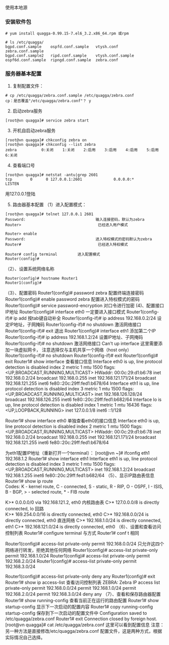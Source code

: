  使用本地源
### 安装软件包

```
# yum install quagga-0.99.15-7.el6_3.2.x86_64.rpm 或rpm

# ls /etc/quagga/
bgpd.conf.sample    ospfd.conf.sample   vtysh.conf         zebra.conf.sample
bgpd.conf.sample2   ripd.conf.sample    vtysh.conf.sample
ospf6d.conf.sample  ripngd.conf.sample  zebra.conf
```

### 服务器基本配置
1. 复制配置文件：

```
# cp /etc/quagga/zebra.conf.sample /etc/quagga/zebra.conf
cp：是否覆盖"/etc/quagga/zebra.conf"？ y
```
2. 启动zebra服务
```
[root@vn quagga]# service zebra start
```
3. 开机自启动zebra服务
```
[root@vn quagga]# chkconfig zebra on
[root@vn quagga]# chkconfig --list zebra
zebra          	0:关闭	1:关闭	2:启用	3:启用	4:启用	5:启用	6:关闭
```
4. 查看端口号
```
[root@vn quagga]# netstat -antu|grep 2601
tcp        0      0 127.0.0.1:2601              0.0.0.0:*                   LISTEN  
```
用127.0.0.1登陆

5. 路由器基本配置
（1）进入配置模式：
```
[root@vn quagga]# telnet 127.0.0.1 2601
Password:                               输入连接密码，默认为zebra
Router>                                  已经进入用户模式

Router> enable
Password:                               进入特权模式的密码默认为zebra
Router#                                  已经进入特权模式

Router# config terminal         进入配置模式
Router(config)#
```
（2）、设置系统网络名称
```
Router(config)# hostname Router1
Router1(config)#
```
（3）、配置密码
Router1(config)# password zebra                                 配置终端连接密码
Router1(config)# enable password zebra                    配置进入特权模式的密码
Router1(config)# service password-encryption           对口令进行加密
(4)、配置接口IP地址
Router1(config)# interface eth0                                    一定要进入接口模式
Router1(config-if)# ip add         按tab键自动补全
Router1(config-if)# ip address 192.168.0.2/24              设定IP地址，子网掩码
Router1(config-if)# no shutdown                                 激活网络接口
Router1(config-if)# exit                                                  退出
Router1(config)# interface eth1                                     添加第二个IP
Router1(config-if)# ip address 192.168.1.2/24               设置IP地址、子网掩码
Router1(config-if)# no shutdown                                   激活网络接口
Can't up interface                                                             这里需要添加一块虚拟网卡，
注意选择仅与主机共享一个网络（host only）
Router1(config-if)# no shutdown
Router1(config-if)# exit
Router1(config)# exit
Router1# show interface                                               查看接口信息
Interface eth0 is up, line protocol detection is disabled
  index 2 metric 1 mtu 1500
  flags: <UP,BROADCAST,RUNNING,MULTICAST>
  HWaddr: 00:0c:29:d1:b6:78
  inet 192.168.0.2/24 broadcast 192.168.0.255
  inet 192.168.121.171/24 broadcast 192.168.121.255
  inet6 fe80::20c:29ff:fed1:b678/64
Interface eth1 is up, line protocol detection is disabled
  index 3 metric 1 mtu 1500
  flags: <UP,BROADCAST,RUNNING,MULTICAST>
  inet 192.168.126.128/24 broadcast 192.168.126.255
  inet6 fe80::20c:29ff:fed1:b682/64
Interface lo is up, line protocol detection is disabled
  index 1 metric 1 mtu 16436
  flags: <UP,LOOPBACK,RUNNING>
  inet 127.0.0.1/8
  inet6 ::1/128

Router1# show interface eth0                   单独查看eth0的接口信息
Interface eth0 is up, line protocol detection is disabled
  index 2 metric 1 mtu 1500
  flags: <UP,BROADCAST,RUNNING,MULTICAST>
  HWaddr: 00:0c:29:d1:b6:78
  inet 192.168.0.2/24 broadcast 192.168.0.255
  inet 192.168.121.171/24 broadcast 192.168.121.255
  inet6 fe80::20c:29ff:fed1:b678/64

为eth1配置IP地址（重新打开一个terminal）：
[root@vn ~]# ifconfig eth1 192.168.1.2
Router1# show interface eth1
Interface eth1 is up, line protocol detection is disabled
  index 3 metric 1 mtu 1500
  flags: <UP,BROADCAST,RUNNING,MULTICAST>
  inet 192.168.1.2/24 broadcast 192.168.1.255
  inet6 fe80::20c:29ff:fed1:b682/64
（5）、显示IP路由表信息
Router1# show ip route  
Codes: K - kernel route, C - connected, S - static, R - RIP, O - OSPF,
       I - ISIS, B - BGP, > - selected route, * - FIB route

K>* 0.0.0.0/0 via 192.168.121.2, eth0             内核路由表
C>* 127.0.0.0/8 is directly connected, lo       回路   
K>* 169.254.0.0/16 is directly connected, eth0
C>* 192.168.0.0/24 is directly connected, eth0      直连网络
C>* 192.168.1.0/24 is directly connected, eth1
C>* 192.168.121.0/24 is directly connected, eth0
（6）、设置和查看访问控制列表
Router1# configure terminal 与方式 Router1# conf t 相同

Router1(config)# access-list private-only permit 192.168.0.0/24           只允许这四个网络进行转发，拒绝其他任何网络
Router1(config)# access-list private-only permit 192.168.1.0/24
Router1(config)# access-list private-only permit 192.168.2.0/24
Router1(config)# access-list private-only permit 192.168.3.0/24

Router1(config)# access-list private-only deny any
Router1(config)# exit
Router1# show ip access-list            查看访问控制列表
ZEBRA:
Zebra IP access list private-only
    permit 192.168.0.0/24
    permit 192.168.1.0/24
    permit 192.168.2.0/24
    permit 192.168.3.0/24
    deny   any
（7）、查看和保存路由器配置
Router1# show running-config  查看当前正在运行的路由配置
Router1# show startup-config    显示下一次启动的配置内容
Router1# copy running-config startup-config  保存到下一次启动的配置文件中
Configuration saved to /etc/quagga/zebra.conf
Router1# exit
Connection closed by foreign host.
[root@vn quagga]# cat /etc/quagga/zebra.conf             这里可以看到配置信息
注意：另一种方法是直接修改/etc/quagga/zebra.conf 配置文件，这是两种方式，根据实际情况自己选择。
